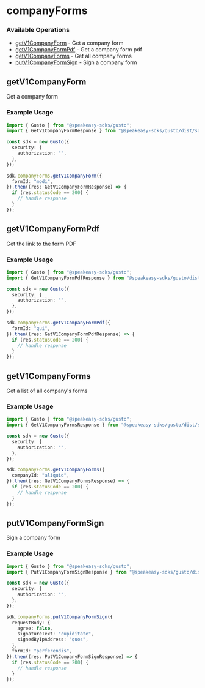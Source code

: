 # companyForms

### Available Operations

* [getV1CompanyForm](#getv1companyform) - Get a company form
* [getV1CompanyFormPdf](#getv1companyformpdf) - Get a company form pdf
* [getV1CompanyForms](#getv1companyforms) - Get all company forms
* [putV1CompanyFormSign](#putv1companyformsign) - Sign a company form

## getV1CompanyForm

Get a company form

### Example Usage

```typescript
import { Gusto } from "@speakeasy-sdks/gusto";
import { GetV1CompanyFormResponse } from "@speakeasy-sdks/gusto/dist/sdk/models/operations";

const sdk = new Gusto({
  security: {
    authorization: "",
  },
});

sdk.companyForms.getV1CompanyForm({
  formId: "modi",
}).then((res: GetV1CompanyFormResponse) => {
  if (res.statusCode == 200) {
    // handle response
  }
});
```

## getV1CompanyFormPdf

Get the link to the form PDF

### Example Usage

```typescript
import { Gusto } from "@speakeasy-sdks/gusto";
import { GetV1CompanyFormPdfResponse } from "@speakeasy-sdks/gusto/dist/sdk/models/operations";

const sdk = new Gusto({
  security: {
    authorization: "",
  },
});

sdk.companyForms.getV1CompanyFormPdf({
  formId: "qui",
}).then((res: GetV1CompanyFormPdfResponse) => {
  if (res.statusCode == 200) {
    // handle response
  }
});
```

## getV1CompanyForms

Get a list of all company's forms

### Example Usage

```typescript
import { Gusto } from "@speakeasy-sdks/gusto";
import { GetV1CompanyFormsResponse } from "@speakeasy-sdks/gusto/dist/sdk/models/operations";

const sdk = new Gusto({
  security: {
    authorization: "",
  },
});

sdk.companyForms.getV1CompanyForms({
  companyId: "aliquid",
}).then((res: GetV1CompanyFormsResponse) => {
  if (res.statusCode == 200) {
    // handle response
  }
});
```

## putV1CompanyFormSign

Sign a company form

### Example Usage

```typescript
import { Gusto } from "@speakeasy-sdks/gusto";
import { PutV1CompanyFormSignResponse } from "@speakeasy-sdks/gusto/dist/sdk/models/operations";

const sdk = new Gusto({
  security: {
    authorization: "",
  },
});

sdk.companyForms.putV1CompanyFormSign({
  requestBody: {
    agree: false,
    signatureText: "cupiditate",
    signedByIpAddress: "quos",
  },
  formId: "perferendis",
}).then((res: PutV1CompanyFormSignResponse) => {
  if (res.statusCode == 200) {
    // handle response
  }
});
```
